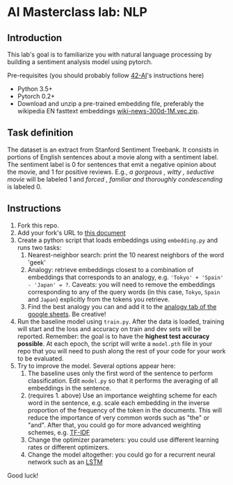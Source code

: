 # AI Masterclass lab: NLP

## Introduction

This lab's goal is to familiarize you with natural language processing by building a sentiment analysis model using pytorch.

Pre-requisites (you should probably follow [42-AI](https://github.com/42-AI/ai-for-42-students/blob/master/HOW_TOs.md)'s instructions here)
* Python 3.5+
* Pytorch 0.2+
* Download and unzip a pre-trained embedding file, preferably the wikipedia EN fasttext embeddings [wiki-news-300d-1M.vec.zip](https://fasttext.cc/docs/en/english-vectors.html).

## Task definition

The dataset is an extract from Stanford Sentiment Treebank. It consists in portions of English sentences about a movie along with a sentiment label. The sentiment label is 0 for sentences that emit a negative opinion about the movie, and 1 for positive reviews. E.g., *a gorgeous , witty , seductive movie* will be labeled 1 and *forced , familiar and thoroughly condescending* is labeled 0.


## Instructions

1. Fork this repo.
2. Add your fork's URL to [this document](https://docs.google.com/spreadsheets/d/11McyuMX0TxY63nGHO87yDpIJpxq1sHAHZM8Et0peTws/edit?usp=sharing)
3. Create a python script that loads embeddings using `embedding.py` and runs two tasks:
    1. Nearest-neighbor search: print the 10 nearest neighbors of the word 'geek'
    2. Analogy: retrieve embeddings closest to a combination of embeddings that corresponds to an analogy, e.g. `'Tokyo' + 'Spain' - 'Japan' = ?`. Caveats: you will need to remove the embeddings corresponding to any of the query words (in this case, `Tokyo`, `Spain` and `Japan`) explicitly from the tokens you retrieve.
    3. Find the best analogy you can and add it to the [analogy tab of the google sheets](https://docs.google.com/spreadsheets/d/11McyuMX0TxY63nGHO87yDpIJpxq1sHAHZM8Et0peTws/edit?usp=sharing#gid=61225320). Be creative!
4. Run the baseline model using `train.py`. After the data is loaded, training will start and the loss and accuracy on train and dev sets will be reported. Remember: the goal is to have the **highest test accuracy possible**. At each epoch, the script will write a `model.pth` file in your repo that you will need to push along the rest of your code for your work to be evaluated.
5. Try to improve the model. Several options appear here:
    1. The baseline uses only the first word of the sentence to perform classification. Edit `model.py` so that it performs the averaging of all embeddings in the sentence.
    2. (requires 1. above) Use an importance weighting scheme for each word in the sentence, e.g. scale each embedding in the inverse proportion of the frequency of the token in the documents. This will reduce the importance of very common words such as "the" or "and". After that, you could go for more advanced weighting schemes, e.g. [TF-IDF](https://en.wikipedia.org/wiki/Tf%E2%80%93idf)
    3. Change the optimizer parameters: you could use different learning rates or different optimizers.
    4. Change the model altogether: you could go for a recurrent neural network such as an [LSTM](http://pytorch.org/docs/master/nn.html#lstm)

Good luck!
